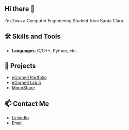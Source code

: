 ## Hi there 👋
I'm Zoya a Computer Engineering Student from Santa Clara.

## 🛠️ Skills and Tools
- **Languages**: C/C++, Python, etc.

## 🚀 Projects
- [eCornell Portfolio](https://github.com/ZoyaS/my-eCornell-Portfolio)
- [eCornell Lab 5](https://github.com/ZoyaS/Lab_5_1)
- [MoonShare](https://github.com/yourusername/project2)
  
## 📫 Contact Me
- [LinkedIn](https://www.linkedin.com/in/zoya-shamak/)
- [Email](mailto:zoyashamak@gmail.com)

<!--
**ZoyaS/ZoyaS** is a ✨ _special_ ✨ repository because its `README.md` (this file) appears on your GitHub profile.
Here are some ideas to get you started:

- 🔭 I’m currently working on ...
- 🌱 I’m currently learning ...
- 👯 I’m looking to collaborate on ...
- 🤔 I’m looking for help with ...
- 💬 Ask me about ...
- 📫 How to reach me: ...
- 😄 Pronouns: ...
- ⚡ Fun fact: ...
-->
